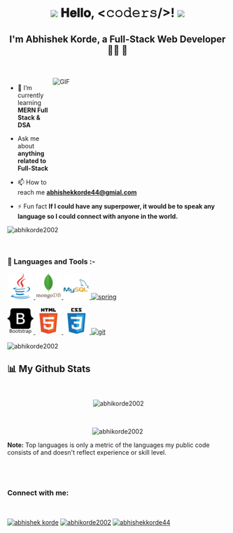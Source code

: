 <h1 align="center">
  <a target="_blank">
    <img src="https://github.com/JayantGoel001/JayantGoel001/blob/master/GIF/Earth.gif" width="24px" style="max-width:100%;">
  </a>
  𝐇𝐞𝐥𝐥𝐨, &lt;𝚌𝚘𝚍𝚎𝚛𝚜/&gt;!
  <a target="_blank">
    <img src="https://github.com/JayantGoel001/JayantGoel001/blob/master/GIF/Hi.gif" width="40px" />
  </a>
</h1>
<!-- //change here  -->
<h2 align="center">I'm Abhishek Korde, a Full-Stack Web Developer 👨‍💻 🚀</h2>  
  <br/>
<br/>

<a target="_blank">
  <img align="right" height="250" width="400" alt="GIF" src="https://raw.githubusercontent.com/Adam-pw/Adam-pw/main/animation_500_kxa883sd.gif"">
</a>

- 🌱 I’m currently learning **MERN Full Stack  & DSA**

- Ask me about **anything related to Full-Stack**

- 📫 How to reach me **abhishekkorde44@gmial.com**

- ⚡ Fun fact **If I could have any superpower, it would be to speak any language so I could connect with anyone in the world.**

<p align="left"> <img src="https://komarev.com/ghpvc/?username=abhikorde2002&label=Profile%20views&color=0e75b6&style=flat" alt="abhikorde2002" /> </p>


<br>

<h3 align="left">🚀 Languages and Tools :- </h3>
<p > 
  <a  href="https://www.java.com" target="_blank" rel="noreferrer"> <img src="https://raw.githubusercontent.com/devicons/devicon/master/icons/java/java-original.svg" alt="java" width="60" height="60"/> </a>
   <a href="https://www.mongodb.com/" target="_blank" rel="noreferrer"> <img src="https://raw.githubusercontent.com/devicons/devicon/master/icons/mongodb/mongodb-original-wordmark.svg" alt="mongodb" width="60" height="60"/> </a>
   <a href="https://www.mysql.com/" target="_blank" rel="noreferrer"> <img src="https://raw.githubusercontent.com/devicons/devicon/master/icons/mysql/mysql-original-wordmark.svg" alt="mysql" width="60" height="60" /> </a>
  <a href="https://spring.io/" target="_blank" rel="noreferrer"> <img src="https://www.vectorlogo.zone/logos/springio/springio-icon.svg" alt="spring" width="60" height="60"/> </a> <br>
  <br>
  <a href="https://getbootstrap.com" target="_blank" rel="noreferrer"> <img src="https://raw.githubusercontent.com/devicons/devicon/master/icons/bootstrap/bootstrap-plain-wordmark.svg" alt="bootstrap" width="60" height="60"/> </a> 
 <a href="https://www.w3.org/html/" target="_blank" rel="noreferrer"> <img src="https://raw.githubusercontent.com/devicons/devicon/master/icons/html5/html5-original-wordmark.svg" alt="html5" width="60" height="60"/> </a>
 <a href="https://www.w3schools.com/css/" target="_blank" rel="noreferrer"> <img src="https://raw.githubusercontent.com/devicons/devicon/master/icons/css3/css3-original-wordmark.svg" alt="css3" width="60" height="60"/> </a> 
  <a href="https://git-scm.com/" target="_blank" rel="noreferrer"> <img src="https://www.vectorlogo.zone/logos/git-scm/git-scm-icon.svg" alt="git" width="60" height="60"/> </a>  
  </p>

<p ><img align="Center" src="https://github-readme-stats.vercel.app/api/top-langs?username=abhikorde2002&show_icons=true&locale=en&layout=compact" alt="abhikorde2002" /></p>


## 📊 My Github Stats


<br>
<p align="center">&nbsp;<img align="center" src="https://github-readme-stats.vercel.app/api?username=abhikorde2002&show_icons=true&locale=en&theme=highcontrast" alt="abhikorde2002" /></p>
<br>
                                  
<p align="center"><img align="center" src="https://github-readme-streak-stats.herokuapp.com/?user=abhikorde2002&&theme=highcontrast" alt="abhikorde2002" /></p>
  <b>Note:</b> Top languages is only a metric of the languages my public code consists of and doesn't reflect experience or skill level.

<br/>                                                                                                            
<br/>

<br/>
<br/>      

<h3 align="left">Connect with me:</h3>
<br>
<p align="left">
<a href="https://linkedin.com/in/abhishek korde" target="blank"><img align="center" src="https://raw.githubusercontent.com/rahuldkjain/github-profile-readme-generator/master/src/images/icons/Social/linked-in-alt.svg" alt="abhishek korde" height="30" width="40" /></a>               
<a href="https://codepen.io/abhikorde2002" target="blank"><img align="center" src="https://raw.githubusercontent.com/rahuldkjain/github-profile-readme-generator/master/src/images/icons/Social/codepen.svg" alt="abhikorde2002" height="30" width="40" /></a>
<a href="https://www.leetcode.com/abhishekkorde44" target="blank"><img align="center" src="https://raw.githubusercontent.com/rahuldkjain/github-profile-readme-generator/master/src/images/icons/Social/leet-code.svg" alt="abhishekkorde44" height="30" width="40" /></a>
</p>

